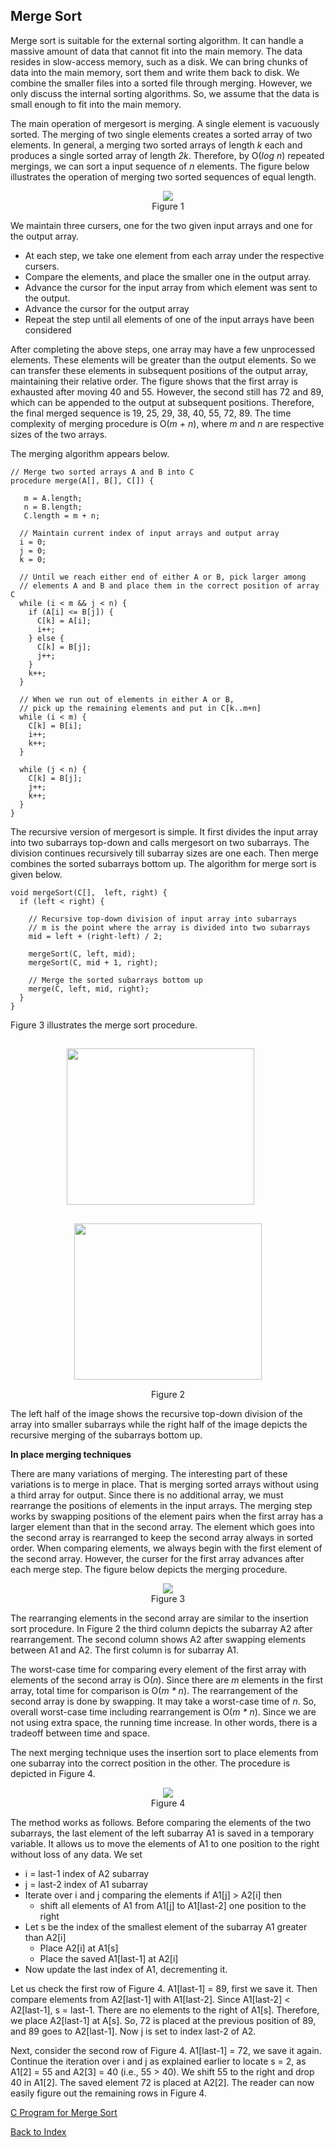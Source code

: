 ## Merge Sort

Merge sort is suitable for the external sorting algorithm. It can handle a massive amount of data that 
cannot fit into the main memory. The data resides in slow-access memory, such as a disk. We can bring 
chunks of data into the main memory, sort them and write them back to disk. We combine the smaller files into a sorted file through merging. However, we only discuss the internal sorting 
algorithms. So, we assume that the data is small enough to fit into the main memory.

The main operation of mergesort is merging. A single element is vacuously sorted. The merging of
two single elements creates a sorted array of two elements. In general, a merging two sorted 
arrays of length <i>k</i> each and produces a single sorted array of length <i>2k</i>. Therefore,
by O(<i>log n</i>) repeated mergings, we can sort a input sequence of <i>n</i> elements. 
The figure below illustrates the operation of merging two sorted sequences of equal length.
<p style="text-align:center">
  <img src="../images/mergeTwoArrays.png"><br>
  Figure 1
</p>
We maintain three cursers, one for the two given input arrays and one for the output array. 

- At each step, we take one element from each array under the respective cursers.
- Compare the elements, and place the smaller one in the output array.
- Advance the cursor for the input array from which element was sent to the output.
- Advance the cursor for the output array
- Repeat the step until all elements of one of the input arrays have been considered

After completing the above steps, one array may have a few unprocessed elements. These elements
will be greater than the output elements. So we can transfer these elements in subsequent positions of 
the output array, maintaining their relative order. The figure shows that the first array is exhausted after moving 40 and 55. However, the second still has 72 and 89, which can be appended to 
the output at subsequent positions. Therefore, the final merged sequence is 19, 25, 29, 38, 40, 55, 
72, 89. The time complexity of merging procedure is O(<i>m + n</i>), where <i>m</i> and <i>n</i> 
are respective sizes of the two arrays. 

The merging algorithm appears below.

```
// Merge two sorted arrays A and B into C 
procedure merge(A[], B[], C[]) {
  
   m = A.length;
   n = B.length;
   C.length = m + n;

  // Maintain current index of input arrays and output array
  i = 0;
  j = 0;
  k = 0;

  // Until we reach either end of either A or B, pick larger among
  // elements A and B and place them in the correct position of array C
  while (i < m && j < n) {
    if (A[i] <= B[j]) {
      C[k] = A[i];
      i++;
    } else {
      C[k] = B[j];
      j++;
    }
    k++;
  }

  // When we run out of elements in either A or B,
  // pick up the remaining elements and put in C[k..m+n]
  while (i < m) {
    C[k] = B[i];
    i++;
    k++;
  }

  while (j < n) {
    C[k] = B[j];
    j++;
    k++;
  }
}

```

The recursive version of mergesort is simple. It first divides the input 
array into two subarrays top-down and calls mergesort on two subarrays. The 
division continues recursively till subarray sizes are one each. Then merge combines
the sorted subarrays bottom up. The algorithm for merge sort is given below.

```
void mergeSort(C[],  left, right) {
  if (left < right) {
    
    // Recursive top-down division of input array into subarrays
    // m is the point where the array is divided into two subarrays
    mid = left + (right-left) / 2;

    mergeSort(C, left, mid);
    mergeSort(C, mid + 1, right);

    // Merge the sorted subarrays bottom up
    merge(C, left, mid, right);
  }
}

```
Figure 3 illustrates the merge sort procedure. 
<p style="text-align:center">
  <img src="../images/mergeTopdownDivision.png" width=300 height=250 style="border:15px;margin:15px">         &nbsp;&nbsp;&nbsp;&nbsp;&nbsp; <img src="../images/mergeCombineBottomUp.png" width=300 height=250 style="border:15px;margin:15px">
  <br>
  Figure 2
</p>
The left half of the image shows the recursive top-down division of the array into smaller subarrays 
while the right half of the image depicts the recursive merging of the subarrays bottom up. 

<strong>In place merging techniques</strong>

There are many variations of merging. The interesting part of these variations is to merge in place.
That is merging sorted arrays without using a third array for output. Since there is no additional 
array, we must rearrange the positions of elements in the input arrays. The merging step works by 
swapping positions of the element pairs when the first array has a larger element
than that in the second array. The element which goes into the second array is rearranged to
keep the second array always in sorted order. When comparing elements, we always begin with the 
first element of the second array. However, the curser for the first array advances after each merge
step. The figure below depicts the merging procedure.  
<p style="text-align:center">
  <img src="../images/mergingWOthirdArray.png"><br>
  Figure 3
</p>  
The rearranging elements in the second array are similar to the insertion sort procedure. In Figure 2
the third column depicts the subarray A2 after rearrangement. The second column shows A2 after 
swapping elements between A1 and A2. The first column is for subarray A1.

The worst-case time for comparing every element of the first array with elements of the 
second array is O(<i>n</i>). Since there are <i>m</i> elements in the first array, total 
time for comparison is O(<i>m * n</i>). The rearrangement of the second array is done by 
swapping. It may take a worst-case time of <i>n</i>. So, overall worst-case time including 
rearrangement is O(<i>m * n</i>). Since we are not using extra space, the running time increase.
In other words, there is a tradeoff between time and space.

The next merging technique uses the insertion sort to place elements from 
one subarray into the correct position in the other. The procedure is depicted in 
Figure 4.
<p style="text-align:center">
  <img src="../images/mergingFromEnd.png"><br>
  Figure 4
</p>
The method works as follows. Before comparing the elements of the two subarrays, the last
element of the left subarray A1 is saved in a temporary variable. It allows us to move the
elements of A1 to one position to the right without loss of any data. We set

- i = last-1 index of A2 subarray
- j = last-2 index of A1 subarray
- Iterate over i and j comparing the elements if A1[j] > A2[i] then
    - shift all elements of A1 from A1[j] to A1[last-2] one position to the right
- Let s be the index of the smallest element of the subarray A1  greater than A2[i]
   - Place A2[i] at A1[s] 
   - Place the saved A1[last-1] at A2[i]
- Now update the last index of A1, decrementing it.   

Let us check the first row of Figure 4. A1[last-1] = 89, first we save it. Then compare
elements from A2[last-1] with A1[last-2]. Since A1[last-2] < A2[last-1], s = last-1. 
There are no elements to the right of A1[s]. Therefore, we place A2[last-1] at A[s]. So,
72 is placed at the previous position of 89, and 89 goes to A2[last-1]. Now j is set to
index last-2 of A2. 

Next, consider the second row of Figure 4. A1[last-1] = 72, we save it again. 
Continue the iteration over i and j as explained earlier to locate s = 2, as
A1[2] = 55 and A2[3] = 40 (i.e., 55 > 40). We shift 55 to the right and drop 40
in A1[2]. The saved element 72 is placed at A2[2]. The reader can now easily figure out
the remaining rows in Figure 4. 


[C Program for Merge Sort](../CODES/mergeSort/index.md)

[Back to Index](../index.md)
